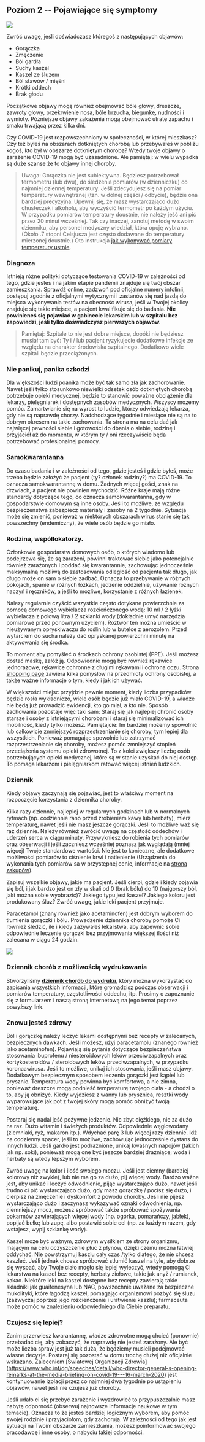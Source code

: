 ## Poziom 2 -- Pojawiające się symptomy

![](/images/sneeze-emoji.png)

Zwróć uwagę, jeśli doświadczasz któregoś z następujących objawów:

* Gorączka
* Zmęczenie
* Ból gardła
* Suchy kaszel
* Kaszel ze śluzem
* Ból stawów / mięśni
* Krótki oddech
* Brak głodu

Początkowe objawy mogą również obejmować bóle głowy, dreszcze, zawroty głowy, przekrwienie nosa, bóle brzucha, biegunkę, nudności i wymioty. Późniejsze objawy zakażenia mogą obejmować utratę zapachu i smaku trwającą przez kilka dni. 

Czy COVID-19 jest rozpowszechniony w społeczności, w której mieszkasz? Czy też byłeś na obszarach dotkniętych chorobą lub przebywałeś w pobliżu kogoś, kto był w obszarze dotkniętym chorobą? Wtedy twoje objawy o zarażenie COVID-19 mogą być uzasadnione. Ale pamiętaj: w wielu wypadka są duże szanse że to objawy innej choroby.

> Uwaga: Gorączka nie jest subiektywna. Będziesz potrzebował termometru (lub dwu), do śledzenia pomiarów (w dzienniczku) co najmniej dziennej temperatury. Jeśli zdecydujesz się na pomiar temperatury wewnętrznej (tzn. w dolnej części / odbycie), będzie ona bardziej precyzyjna. Upewnij się, że masz wystarczająco dużo chusteczek i alkoholu, aby wyczyścić termometr po każdym użyciu. W przypadku pomiarów temperatury doustnie, nie należy jeść ani pić przez 20 minut wcześniej. Tak czy inaczej, zanotuj metodę w swoim dzienniku, aby personel medyczny wiedział, która opcję wybrano. (Około .7 stopni Celsjusza jest często dodawane do temperatury mierzonej doustnie.) Oto instrukcja [jak wykonywać pomiary temperatury ustnie](https://www.drugs.com/cg/how-to-take-an-oral-temperature.html).

### Diagnoza

Istnieją różne polityki dotyczące testowania COVID-19 w zależności od tego, gdzie jesteś i na jakim etapie pandemii znajduje się twój obszar zamieszkania. Sprawdź online, zadzwoń pod oficjalne numery infolinii, postępuj zgodnie z oficjalnymi wytycznymi i zastanów się nad jazdą do miejsca wykonywania testów na obecnośc wirusa, jeśli w Twojej okolicy znajduje się takie miejsce, a pacjent kwalifikuje się do badania. **Nie powinieneś się pojawiać w gabinecie lekarskim lub w szpitalu bez zapowiedzi, jeśli tylko doświadczysz pierwszych objawów.**

> Pamiętaj: Szpitale to nie jest dobre miejsce, dopóki nie będziesz musiał tam być: Ty i / lub pacjent ryzykujecie dodatkowe infekcje ze względu na charakter środowiska szpitalnego. Dodatkowo wiele szpitali będzie przeciążonych.

### Nie panikuj, panika szkodzi

Dla większości ludzi poanika może być tak samo zła jak zachorowanie. Nawet jeśli tylko stosunkowo niewielki odsetek osób dotkniętych chorobą potrzebuje opieki medycznej, będzie to stanowić poważne obciążenie dla lekarzy, pielęgniarek i dostępnych zasobów medycznych. Wszyscy możemy pomóc. Zamartwianie się na wyrost to ludzie, którzy odwiedzają lekarza, gdy nie są naprawdę chorzy. Nadchodzące tygodnie i miesiące nie są na to dobrym okresem na takie zachowania. Ta strona ma na celu dać jak najwięcej pewności siebie i gotowości do dbania o siebie, rodzinę i przyjaciół aż do momentu, w którym ty / oni rzeczywiście będa potrzebować profesjonalnej pomocy.

### Samokwarantanna

Do czasu badania i w zależności od tego, gdzie jesteś i gdzie byłeś, może trzeba będzie założyć że pacjent (ty? członek rodziny?) ma COVID-19. To oznacza samokwarantannę w domu. Żadnych więcej gości, znak na drzwiach, a pacjent nie powinien wychodzić. Różne kraje mają różne standardy dotyczące tego, co oznacza samokwarantanna, gdy w gospodarstwie domowym są inne osoby. Jeśli to możliwe, ze względu bezpieczeństwa zabezpiecz materiały i zasoby na 2 tygodnie. Sytuacja może się zmienić, ponieważ w niektórych obszarach wirus stanie się tak powszechny (endemiczny), że wiele osób będzie go miało.

### Rodzina, współlokatorzy.

Członkowie gospodarstw domowych osób, o których wiadomo lub podejrzewa się, że są zarażeni, powinni traktować siebie jako potencjalnie również zarażonych i poddać się kwarantannie, zachowując jednocześnie maksymalną możliwą do zastosowania odległość od pacjenta tak długo, jak długo może on sam o siebie zadbać. Oznacza to przebywanie w różnych pokojach, spanie w różnych łóżkach, jedzenie oddzielnie, używanie różnych naczyń i ręczników, a jeśli to możliwe, korzystanie z różnych łazienek. 

Nalezy regularnie czyścić wszystkie często dotykane powierzchnie za pomocą domowego wybielacza rozcieńczonego wodą: 10 ml / 2 łyżki wybielacza z połową litra / 2 szklanki wody (dokładnie umyć narzędzia pomiarowe przed ponownym użyciem). Roztwór ten można umieścić w nieużywanym opryskiwaczu do roślin lub w butelce z aerozolem. Przed wytarciem do sucha należy dać opryskanej powierzchni minutę na aktywowania się środka.

To moment aby pomyśleć o środkach ochrony osobistej (PPE). Jeśli możesz dostać maskę, załóż ją. Odpowiednie mogą być również rękawice jednorazowe, rękawice ochronne z długimi rękawami i ochrona oczu. Strona [shopping page](/shopping) zawiera kilka pomysłów na przedmioty ochrony osobistej, a także ważne informacje o tym, kiedy i jak ich używać.

W większości miejsc przyjdzie pewnie moment, kiedy liczba przypadków będzie rosła wykładniczo, wiele osób będzie już miało COVID-19, a władze nie będą już prowadzić ewidencji, kto go miał, a kto nie. Sposób zachowania pozostaje więc taki sam: Staraj się jak najlepiej chronić osoby starsze i osoby z istniejącymi chorobami i staraj się minimalizować ich mobilność, kiedy tylko możesz. Pamiętajcie: Im bardziej możemy spowolnić lub całkowicie zmniejszyć rozprzestrzenianie się choroby, tym lepiej dla wszystkich. Ponieważ pomagając spowolnić lub zatrzymać rozprzestrzenianie się choroby, możesz pomóc zmniejszyć stopień przeciążenia systemu opieki zdrowotnej. To z kolei zwiększy liczbę osób potrzebujących opieki medycznej, które są w stanie uzyskać do niej dostęp. To pomaga lekarzom i pielęgniarkom ratować więcej istnień ludzkich. 

### Dziennik

Kiedy objawy zaczynają się pojawiać, jest to właściwy moment na rozpoczęcie korzystania z dziennika choroby. 

Kilka razy dziennie, najlepiej w regularnych godzinach lub w normalnych rytmach (np. codziennie rano przed zrobieniem kawy lub herbaty), mierz temperaturę, nawet jeśli nie masz jeszcze gorączki. Jeśli to możliwe waż się raz dziennie. Należy również zwrócić uwagę na częstość oddechów i uderzeń serca w ciągu minuty. Przywykniesz do robienia tych pomiarów oraz obserwacji i jeśli zaczniesz wcześniej poznasz jak wyglądają (mniej więcej) Twoje standardowe wartości. Nie jest to konieczne, ale dodatkowe możliwości pomiarów to ciśnienie krwi i natlenienie (Urządzenia do wykonania tych pomiarów sa w przystępnej cenie, informacje na [strona zakupów](/zakupy)). 

Zapisuj wszelkie objawy, jakie ma pacjent. Jeśli cierpi, gdzie i kiedy pojawia się ból, i jak bardzo jest on zły w skali od 0 (brak bólu) do 10 (najgorszy ból, jaki można sobie wyobrazić)? Jakiego typu jest kaszel? Jakiego koloru jest produkowany śluz? Zwróć uwagę, jakie leki pacjent przyjmuje. 

Paracetamol (znany również jako acetaminofen) jest dobrym wyborem do tłumienia gorączki i bólu. Prowadzenie dziennika choroby pomoże Ci również śledzić, ile i kiedy zażywałeś lekarstwa, aby zapewnić sobie odpowiednie leczenie gorączki bez przyjmowania większej ilości niż zalecana w ciągu 24 godzin.

[![](/images/diary-small-slanted.png)](/diary)

### Dziennik chorób z możliwością wydrukowania

Stworzyliśmy **[dziennik chorób do wydruku](/diary)**, który można wykorzystać do zapisania wszystkich informacji, które gromadzisz podczas obserwacji i pomiarów temperatury, częstotliwości oddechu, itp. Prosimy o zapoznanie się z formularzem i naszą stroną internetową na jego temat poprzez powyższy link.

### Znowu jesteś zdrowy

Ból i gorączkę należy leczyć lekami dostępnymi bez recepty w zalecanych, bezpiecznych dawkach. Jeśli możesz, użyj paracetamolu (znanego również jako acetaminofen). Pojawiają się pytania dotyczące bezpieczeństwa stosowania ibuprofenu / niesteroidowych leków przeciwzapalnych oraz kortykosteroidów / steroidowych leków przeciwzapalnych, w przypadku koronaawirusa. Jeśli to możliwe, unikaj ich stosowania, jeśli masz objawy. Dodatkowym bezpiecznym sposobem leczenia gorączki jest kąpiel lub prysznic. Temperatura wody powinna być komfortowa, a nie zimna, ponieważ dreszcze mogą podnieść temperaturę twojego ciała - a chodzi o to, aby ją obniżyć. Kiedy wyjdziesz z wanny lub prysznica, resztki wody wyparowujące jak pot z twojej skóry mogą pomóc obniżyć twoją temperaturę. 

Postaraj się nadal jeść pożywne jedzenie. Nic zbyt ciężkiego, nie za dużo na raz. Dużo witamin i świeżych produktów. Odpowiednie węglowodany (ziemniaki, ryż, makaron itp.). Wdychać parę 3 lub więcej razy dziennie. Idź na codzienny spacer, jeśli to możliwe, zachowując jednocześnie dystans do innych ludzi. Jeśli gardło jest podrażnione, unikaj kwaśnych napojów (takich jak np. soki), ponieważ mogą one być jeszcze bardziej drażniące; woda i herbaty są wtedy lepszym wyborem. 

Zwróć uwagę na kolor i ilość swojego moczu. Jeśli jest ciemny (bardziej kolorowy niż zwykle), lub nie ma go za dużo, pij więcej wody. Bardzo ważne jest, aby unikać i leczyć odwodnienie, pijąc wystarczająco dużo, nawet jeśli trudno ci pić wystarczająco dużo, gdy masz gorączkę / pocisz się dużo, i cierpisz na zmęczenie i dyskomfort z powodu choroby. Jeśli nie pijesz wystarczająco dużo i zaczynasz wykazywać oznaki odwodnienia, np. ciemniejszy mocz, możesz spróbować także spróbować spożywania pokarmów zawierających więcej wody (np. ogórka, pomarańczy, jabłek), popijać bułkę lub zupę, albo postawić sobie cel (np. za każdym razem, gdy wstajesz, wypij szklankę wody). 

Kaszel może być ważnym, zdrowym wysiłkiem ze strony organizmu, mającym na celu oczyszczenie płuc z płynów, dzięki czemu można łatwiej oddychać. Nie powstrzymuj kaszlu cały czas /tylko dlatego, że nie chcesz kaszleć. Jeśli jednak chcesz spróbować stłumić kaszel na tyle, aby dobrze się wyspać, aby Twoje ciało mogło się lepiej wyleczyć, wtedy pomogą Ci lekarstwa na kaszel bez recepty, herbaty ziołowe, takie jak anyż / rumianek, kakao. Niektóre leki na kaszel dostępne bez recepty zawierają takie składniki jak guaifenesyna lub NAC, powszechnie uważane za bezpieczne mukolityki, które łagodzą kaszel, pomagając organizmowi pozbyć się śluzu (zazwyczaj poprzez jego rozcieńczenie i ułatwienie kaszlu); farmaceuta może pomóc w znalezieniu odpowiedniego dla Ciebie preparatu. 

### Czujesz się lepiej?

Zanim przerwiesz kwarantannę, władze zdrowotne mogą chcieć (ponownie) przebadać cię, aby zobaczyć, że naprawdę nie jesteś zarażony. Ale być może liczba spraw jest już tak duża, że będziemy musieli podejmować własne decyzje. Postaraj się pozostać w domu trochę dłużej niż oficjalnie wskazano. Zaleceniem [Światowej Organizacji Zdrowia] (https://www.who.int/dg/speeches/detail/who-director-general-s-opening-remarks-at-the-media-briefing-on-covid-19---16-march-2020) jest kontynuowanie izolacji przez co najmniej dwa tygodnie po ustąpieniu objawów, nawet jeśli nie czujesz już choroby. 

Jeśli udało ci się przebyć zarażenie i wyzdrowieć to przypuszczalnie masz nabytą odporność (obserwuj najnowsze informacje naukowe w tym temacie). Oznacza to że jesteś bardziej logicznym wyborem, aby pomóc swojej rodzinie i przyjaciołom, gdy zachorują. W zależności od tego jak jest sytuacji na Twoim obszarze zamieszkania, możesz poinformować swojego pracodawcę i inne osoby, o nabyciu takiej odporności.
